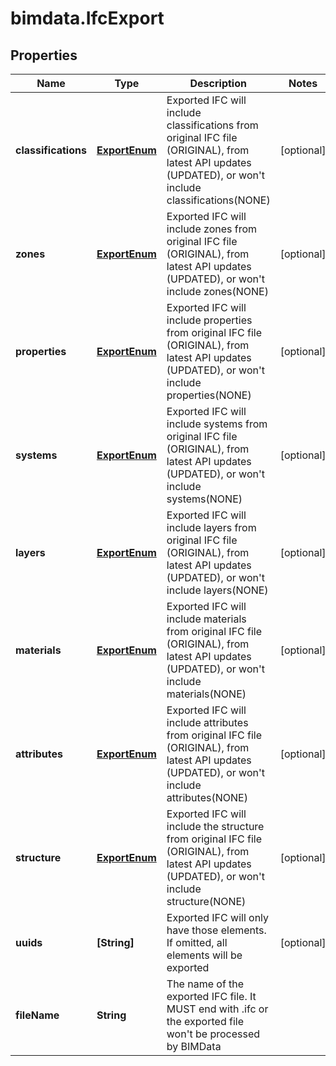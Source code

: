 # bimdata.IfcExport

## Properties

Name | Type | Description | Notes
------------ | ------------- | ------------- | -------------
**classifications** | [**ExportEnum**](ExportEnum.md) | Exported IFC will include classifications from original IFC file (ORIGINAL), from latest API updates (UPDATED), or won&#39;t include classifications(NONE) | [optional] 
**zones** | [**ExportEnum**](ExportEnum.md) | Exported IFC will include zones from original IFC file (ORIGINAL), from latest API updates (UPDATED), or won&#39;t include zones(NONE) | [optional] 
**properties** | [**ExportEnum**](ExportEnum.md) | Exported IFC will include properties from original IFC file (ORIGINAL), from latest API updates (UPDATED), or won&#39;t include properties(NONE) | [optional] 
**systems** | [**ExportEnum**](ExportEnum.md) | Exported IFC will include systems from original IFC file (ORIGINAL), from latest API updates (UPDATED), or won&#39;t include systems(NONE) | [optional] 
**layers** | [**ExportEnum**](ExportEnum.md) | Exported IFC will include layers from original IFC file (ORIGINAL), from latest API updates (UPDATED), or won&#39;t include layers(NONE) | [optional] 
**materials** | [**ExportEnum**](ExportEnum.md) | Exported IFC will include materials from original IFC file (ORIGINAL), from latest API updates (UPDATED), or won&#39;t include materials(NONE) | [optional] 
**attributes** | [**ExportEnum**](ExportEnum.md) | Exported IFC will include attributes from original IFC file (ORIGINAL), from latest API updates (UPDATED), or won&#39;t include attributes(NONE) | [optional] 
**structure** | [**ExportEnum**](ExportEnum.md) | Exported IFC will include the structure from original IFC file (ORIGINAL), from latest API updates (UPDATED), or won&#39;t include structure(NONE) | [optional] 
**uuids** | **[String]** | Exported IFC will only have those elements. If omitted, all elements will be exported | [optional] 
**fileName** | **String** | The name of the exported IFC file. It MUST end with .ifc or the exported file won&#39;t be processed by BIMData | 


